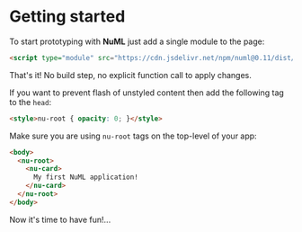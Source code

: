 # Getting started

To start prototyping with **NuML** just add a single module to the page:

```html
<script type="module" src="https://cdn.jsdelivr.net/npm/numl@0.11/dist/index.js"></script>
```

That's it! No build step, no explicit function call to apply changes.

If you want to prevent flash of unstyled content then add the following tag to the `head`:

```html
<style>nu-root { opacity: 0; }</style>
```

Make sure you are using `nu-root` tags on the top-level of your app:

```html
<body>
  <nu-root>
    <nu-card>
      My first NuML application!
    </nu-card>
  </nu-root>
</body>
```

Now it's time to have fun!...
